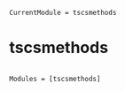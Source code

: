 ```@meta
CurrentModule = tscsmethods
```

# tscsmethods

```@index
```

```@autodocs
Modules = [tscsmethods]
```
